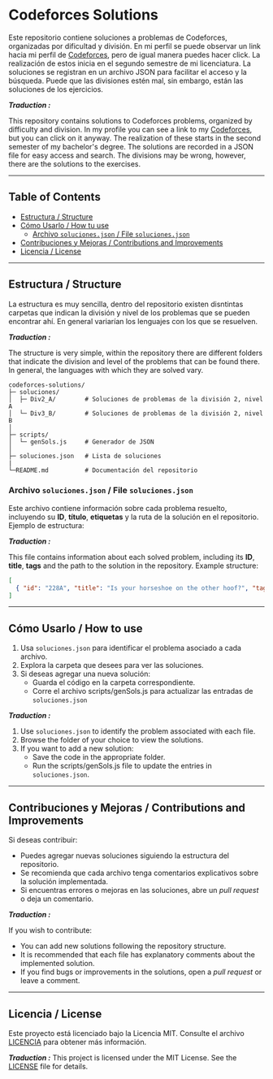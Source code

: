 # Codeforces Solutions

Este repositorio contiene soluciones a problemas de Codeforces, organizadas por dificultad y división. En mi perfil se puede observar un link hacia mi perfil de [Codeforces](https://codeforces.com/profile/Urri), 
pero de igual manera puedes hacer click. La realización de estos inicia en el segundo semestre de mi licenciatura. La soluciones se registran en un archivo JSON para facilitar el acceso y la búsqueda. Puede que las divisiones estén mal, sin embargo, están las soluciones de los ejercicios.

***Traduction :***

This repository contains solutions to Codeforces problems, organized by difficulty and division. In my profile you can see a link to my [Codeforces](https://codeforces.com/profile/Urri), 
but you can click on it anyway. The realization of these starts in the second semester of my bachelor's degree. The solutions are recorded in a JSON file for easy access and search. The divisions may be wrong, however, there are the solutions to the exercises.

---

## Table of Contents

- [Estructura / Structure](#estructura--structure)
- [Cómo Usarlo / How tu use](#cómo-usarlo--how-to-use)
    - [Archivo `soluciones.json` / File `soluciones.json`](#archivo-solucionesjson--file-solucionesjson)
- [Contribuciones y Mejoras / Contributions and Improvements](#contribuciones-y-mejoras--contributions-and-improvements)
- [Licencia / License](#licencia--license)


---

## Estructura / Structure

La estructura es muy sencilla, dentro del repositorio existen disntintas carpetas que indican la división y nivel de los problemas que se pueden encontrar ahí. En general variarían los lenguajes con los que se resuelven. 

***Traduction :*** 

The structure is very simple, within the repository there are different folders that indicate the division and level of the problems that can be found there. In general, the languages with which they are solved vary.

```plaintext
codeforces-solutions/
├─ soluciones/
│  ├─ Div2_A/        # Soluciones de problemas de la división 2, nivel A
│  └─ Div3_B/        # Soluciones de problemas de la división 2, nivel B
│
├─ scripts/
│  └─ genSols.js     # Generador de JSON
│
├─ soluciones.json   # Lista de soluciones
|
└─README.md          # Documentación del repositorio
```

### Archivo `soluciones.json` / File `soluciones.json`

Este archivo contiene información sobre cada problema resuelto, incluyendo su **ID**, **título**, **etiquetas** y la ruta de la solución en el repositorio. Ejemplo de estructura:

***Traduction :*** 

This file contains information about each solved problem, including its **ID**, **title**, **tags** and the path to the solution in the repository. Example structure:


```json
[
  { "id": "228A", "title": "Is your horseshoe on the other hoof?", "tags": ["implementation", "*800"], "solution": "Div2_A/228A.c" },
]
```

---

## Cómo Usarlo / How to use

1. Usa `soluciones.json` para identificar el problema asociado a cada archivo.
2. Explora la carpeta que desees para ver las soluciones.
3. Si deseas agregar una nueva solución:
   - Guarda el código en la carpeta correspondiente.
   - Corre el archivo scripts/genSols.js para actualizar las entradas de `soluciones.json`
  
***Traduction :*** 

1. Use `soluciones.json` to identify the problem associated with each file.
2. Browse the folder of your choice to view the solutions.
3. If you want to add a new solution:
   - Save the code in the appropriate folder.
   - Run the scripts/genSols.js file to update the entries in `soluciones.json`.


---

## Contribuciones y Mejoras / Contributions and Improvements

Si deseas contribuir:
- Puedes agregar nuevas soluciones siguiendo la estructura del repositorio.
- Se recomienda que cada archivo tenga comentarios explicativos sobre la solución implementada.
- Si encuentras errores o mejoras en las soluciones, abre un _pull request_ o deja un comentario.

***Traduction :*** 

If you wish to contribute:
- You can add new solutions following the repository structure.
- It is recommended that each file has explanatory comments about the implemented solution.
- If you find bugs or improvements in the solutions, open a _pull request_ or leave a comment.


---

## Licencia / License
Este proyecto está licenciado bajo la Licencia MIT. Consulte el archivo [LICENCIA](LICENCIA) para obtener más información.

***Traduction :***
This project is licensed under the MIT License. See the [LICENSE](LICENSE) file for details.


